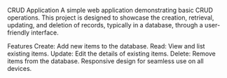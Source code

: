 CRUD Application
A simple web application demonstrating basic CRUD operations. This project is designed to showcase the creation, retrieval, updating, and deletion of records, typically in a database, through a user-friendly interface.

Features
Create: Add new items to the database.
Read: View and list existing items.
Update: Edit the details of existing items.
Delete: Remove items from the database.
Responsive design for seamless use on all devices.
